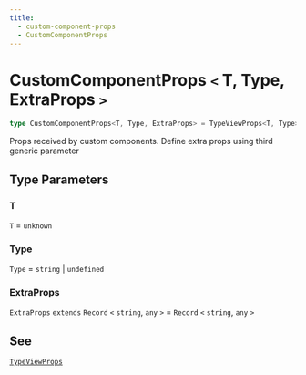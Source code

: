 ```yaml
---
title:
  - custom-component-props
  - CustomComponentProps
---
```


# CustomComponentProps `<` T, Type, ExtraProps `>` 

```ts
type CustomComponentProps<T, Type, ExtraProps> = TypeViewProps<T, Type> & ExtraProps;
```

Props received by custom components.
Define extra props using third generic parameter

## Type Parameters

### T

`T` = `unknown`

### Type

`Type` = `string` \| `undefined`

### ExtraProps

`ExtraProps` `extends` `Record` `<` `string`, `any` `>`  = `Record` `<` `string`, `any` `>` 

## See

[`TypeViewProps`](TypeViewProps)
